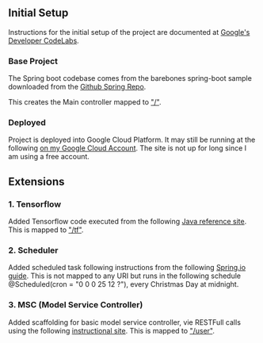 
## Initial Setup

Instructions for the initial setup of the project are documented at [Google's Developer CodeLabs](https://codelabs.developers.google.com/codelabs/cloud-app-engine-springboot/index.html).

### Base Project 

The Spring boot codebase comes from the barebones spring-boot sample downloaded from the [Github Spring Repo](https://github.com/spring-guides/gs-spring-boot).

This creates the Main controller mapped to ["/"](http://deocampo-barebones.appspot.com/).

### Deployed

Project is deployed into Google Cloud Platform. It may still be running at the following [on my Google Cloud Account](http://deocampo-barebones.appspot.com/). The site is not up for long since I am using a free account.


## Extensions

### 1. Tensorflow

Added Tensorflow code executed from the following [Java reference site](https://www.tensorflow.org/install/install_java). This is mapped to ["/tf"](http://deocampo-barebones.appspot.com/tf).

### 2. Scheduler

Added scheduled task following instructions from the following [Spring.io guide](https://spring.io/guides/gs/scheduling-tasks/). This is not mapped to any URI but runs in the following schedule  @Scheduled(cron = "0 0 0 25 12 ?"), every Christmas Day at midnight.

### 3. MSC (Model Service Controller) 

Added scaffolding for basic model service controller, vie RESTFull calls using the following [instructional site](http://websystique.com/springmvc/spring-mvc-4-restful-web-services-crud-example-resttemplate/). This is mapped to  ["/user"](http://deocampo-barebones.appspot.com/user/).


